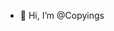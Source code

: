 - 👋 Hi, I’m @Copyings

<!---
Copyings/Copyings is a ✨ special ✨ repository because its `README.md` (this file) appears on your GitHub profile.
You can click the Preview link to take a look at your changes.
--->
